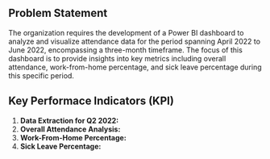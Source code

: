## Problem Statement

The organization requires the development of a Power BI dashboard to analyze and visualize attendance data for the period spanning April 2022 to June 2022, encompassing a three-month timeframe. The focus of this dashboard is to provide insights into key metrics including overall attendance, work-from-home percentage, and sick leave percentage during this specific period.

## Key Performace Indicators (KPI)

1. **Data Extraction for Q2 2022:** 
2. **Overall Attendance Analysis:** 
3. **Work-From-Home Percentage:** 
4. **Sick Leave Percentage:** 
